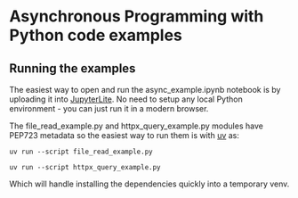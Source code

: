 # Asynchronous Programming with Python code examples

## Running the examples

The easiest way to open and run the async_example.ipynb notebook is by uploading it into [JupyterLite](https://jupyterlite.github.io/demo/lab/index.html). No need to setup any local Python environment - you can just run it in a modern browser.

The file_read_example.py and httpx_query_example.py modules have PEP723 metadata so the easiest way to run them is with [uv](https://docs.astral.sh/uv/) as:

```shell
uv run --script file_read_example.py
```

```shell
uv run --script httpx_query_example.py
```

Which will handle installing the dependencies quickly into a temporary venv.